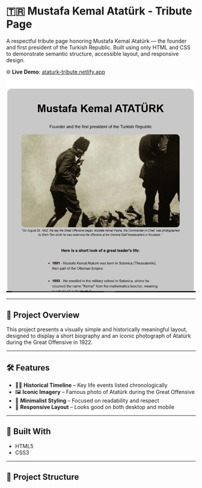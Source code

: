 # 🇹🇷 Mustafa Kemal Atatürk - Tribute Page

A respectful tribute page honoring Mustafa Kemal Atatürk — the founder and first president of the Turkish Republic. Built using only HTML and CSS to demonstrate semantic structure, accessible layout, and responsive design.

🌐 **Live Demo**: [ataturk-tribute.netlify.app](https://ataturk-tribute.netlify.app)

![Screenshot of Atatürk Tribute Page](./screenshot.png)

---

## 🧠 Project Overview

This project presents a visually simple and historically meaningful layout, designed to display a short biography and an iconic photograph of Atatürk during the Great Offensive in 1922.

---

## 🛠️ Features

- 🧑‍🏫 **Historical Timeline** – Key life events listed chronologically
- 🖼️ **Iconic Imagery** – Famous photo of Atatürk during the Great Offensive
- 🎨 **Minimalist Styling** – Focused on readability and respect
- 📱 **Responsive Layout** – Looks good on both desktop and mobile

---

## 🧱 Built With

- HTML5
- CSS3

---

## 📁 Project Structure

